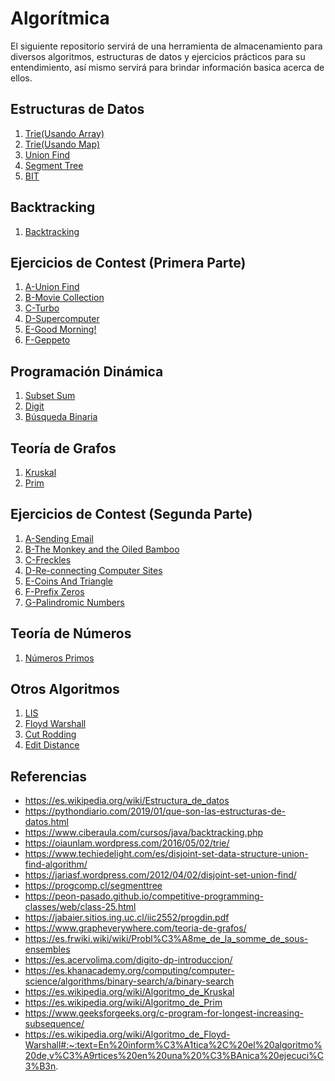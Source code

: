 # Algorítmica
El siguiente repositorio servirá de una herramienta de almacenamiento 
para diversos algoritmos, estructuras de datos y ejercicios prácticos 
para su entendimiento, así mismo servirá para brindar información basica 
acerca de ellos.

## Estructuras de Datos
1. [Trie(Usando Array)](https://github.com/Priset/Algoritmica/tree/main/Cap%C3%ADtulo%20%201/Trie%20Array)
2. [Trie(Usando Map)](https://github.com/Priset/Algoritmica/tree/main/Cap%C3%ADtulo%20%201/Trie%20Map)
3. [Union Find](https://github.com/Priset/Algoritmica/tree/main/Cap%C3%ADtulo%20%201/Union%20Find)
4. [Segment Tree](https://github.com/Priset/Algoritmica/tree/main/Cap%C3%ADtulo%20%201/Segment%20Tree)
5. [BIT](https://github.com/Priset/Algoritmica/tree/main/Cap%C3%ADtulo%20%201/BIT)

## Backtracking
1. [Backtracking](https://github.com/Priset/Algoritmica/tree/main/Cap%C3%ADtulo%20%202/Bactracking)

## Ejercicios de Contest (Primera Parte)
1. [A-Union Find](https://github.com/Priset/Algoritmica/tree/main/Contest/A%20-%20Union%20Find)
2. [B-Movie Collection](https://github.com/Priset/Algoritmica/tree/main/Contest/B%20-%20Movie%20Collection)
3. [C-Turbo](https://github.com/Priset/Algoritmica/tree/main/Contest/C%20-%20Turbo)
4. [D-Supercomputer](https://github.com/Priset/Algoritmica/tree/main/Contest/D%20-%20Supercomputer)
5. [E-Good Morning!](https://github.com/Priset/Algoritmica/tree/main/Contest/E%20-%20Good%20Morning!)
6. [F-Geppeto](https://github.com/Priset/Algoritmica/tree/main/Contest/F%20-%20Geppeto)

## Programación Dinámica 
1. [Subset Sum](https://github.com/Priset/Algoritmica/tree/main/Cap%C3%ADtulo%20%203/Subset%20Sum)
2. [Digit](https://github.com/Priset/Algoritmica/tree/main/Cap%C3%ADtulo%20%203/Digit)
3. [Búsqueda Binaria](https://github.com/Priset/Algoritmica/tree/main/Cap%C3%ADtulo%20%203/Busqueda%20Binaria)

## Teoría de Grafos
1. [Kruskal](https://github.com/Priset/Algoritmica/tree/main/Cap%C3%ADtulo%20%204/Kruskal)
2. [Prim](https://github.com/Priset/Algoritmica/tree/main/Cap%C3%ADtulo%20%204/Prim)

## Ejercicios de Contest (Segunda Parte)
1. [A-Sending Email]()
2. [B-The Monkey and the Oiled Bamboo]()
3. [C-Freckles]()
4. [D-Re-connecting Computer Sites]()
5. [E-Coins And Triangle]()
6. [F-Prefix Zeros]()
7. [G-Palindromic Numbers]()

## Teoría de Números
1. [Números Primos]()

## Otros Algoritmos
1. [LIS](https://github.com/Priset/Algoritmica/tree/main/Otros/LIS) 
2. [Floyd Warshall](https://github.com/Priset/Algoritmica/tree/main/Otros/Floyd%20Warshall)
3. [Cut Rodding](https://github.com/Priset/Algoritmica/tree/main/Otros/Cut%20Rodding)
4. [Edit Distance](https://github.com/Priset/Algoritmica/tree/main/Otros/Edit%20Distance)
 
## Referencias
* https://es.wikipedia.org/wiki/Estructura_de_datos
* https://pythondiario.com/2019/01/que-son-las-estructuras-de-datos.html
* https://www.ciberaula.com/cursos/java/backtracking.php
* https://oiaunlam.wordpress.com/2016/05/02/trie/
* https://www.techiedelight.com/es/disjoint-set-data-structure-union-find-algorithm/
* https://jariasf.wordpress.com/2012/04/02/disjoint-set-union-find/
* https://progcomp.cl/segmenttree
* https://peon-pasado.github.io/competitive-programming-classes/web/class-25.html
* https://jabaier.sitios.ing.uc.cl/iic2552/progdin.pdf
* https://www.grapheverywhere.com/teoria-de-grafos/
* https://es.frwiki.wiki/wiki/Probl%C3%A8me_de_la_somme_de_sous-ensembles
* https://es.acervolima.com/digito-dp-introduccion/
* https://es.khanacademy.org/computing/computer-science/algorithms/binary-search/a/binary-search
* https://es.wikipedia.org/wiki/Algoritmo_de_Kruskal
* https://es.wikipedia.org/wiki/Algoritmo_de_Prim
* https://www.geeksforgeeks.org/c-program-for-longest-increasing-subsequence/
* https://es.wikipedia.org/wiki/Algoritmo_de_Floyd-Warshall#:~:text=En%20inform%C3%A1tica%2C%20el%20algoritmo%20de,v%C3%A9rtices%20en%20una%20%C3%BAnica%20ejecuci%C3%B3n.


